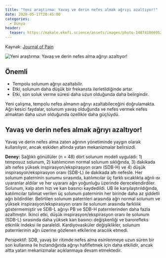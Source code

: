 ```yaml
---
title: "Yeni araştırma: Yavaş ve derin nefes almak ağrıyı azaltıyor!"
date: 2020-05-17T20:45:00
categories:
  - Dünya
header:
  teaser: https://makale.ekofi.science/assets/images/photo-1487418669520-305e7e2c7b09.jpg
---
```

Kaynak: [Journal of Pain](https://www.jpain.org/article/S1526-5900(20)30002-X/fulltext)

![Yeni araştırma: Yavaş ve derin nefes alma ağrıyı azaltıyor!](https://makale.ekofi.science/assets/images/photo-1487418669520-305e7e2c7b09.jpg)

Önemli
-
- Tempolu solunum ağrıyı azaltabilir.
- Etki, solunum daha düşük bir frekansta ilerletildiğinde artar.
- Etki, son soluk verme süresi daha uzun olduğunda daha belirgindir.

Yeni çalışma, tempolu nefes almanın ağrıyı azaltabileceğini doğrulamakta. Ağrı kesici faydalar, solunum yavaş olduğunda ve nefes vermek nefes almaktan daha uzun olduğunda özellikle daha güçlüydü.


Yavaş ve derin nefes almak ağrıyı azaltıyor!
-
Yavaş ve derin nefes alma zaten ağrının yönetiminde yaygın olarak kullanılıyor, ancak eskiden altında yatan mekanizmalar belirsizdi. 

**Deney:** Sağlıklı gönüllüler (n = 48) dört solunum modeli uyguladı: 1) temposuz solunum, 2) katılımcının normal solunum sıklığında, 3) dakikada altı nefes yüksek inspirasyon/ekspirasyon oranı (SDB-H) ve 4) düşük inspirasyon/ekspirasyon oranı (SDB-L) ile dakikada altı nefesle. Her solunum paterninin sunumu sırasında, katılımcılar üç farklı sıcaklıkta ağrılı ısı uyaranlar aldılar ve her uyaranı ağrı yoğunluğu üzerinde derecelendirdiler. Solunum, kalp atım hızı ve kan basıncı kaydedildi. UB ile karşılaştırıldığında, katılımcılar talimat verilen üç solunum paterninin her birinde daha az şiddetli ağrı bildirdiler. Belirtilen solunum paternleri arasında ağrı normal solunum ve yüksek inspirasyon/ekspirasyon oranı ile solunum arasında farklılık göstermemiştir ve SDB-L ağrıyı PB ve SDB-H paternlerinden daha fazla azaltmıştır. İkinci etki, düşük inspirasyon/ekspirasyon oranı ile solunum (SDB-L) sırasında daha yüksek kan basıncı değişkenliği ve barorefleks etkinlik indeksi ile paraleldi. Kardiyovasküler değişiklikler, solunum paternlerinin ağrı üzerine gözlenen etkilerine aracılık etmedi.

Perspektif: SDB, yavaş bir ritimde nefes alma esinlenmeye uzun süren bir son kullanma ile hızlandığında ağrıyı hafifletmek için daha etkilidir, ancak altta yatan mekanizmalar açıklanmaya devam etmektedir.

